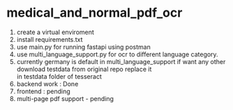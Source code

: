 # medical_and_normal_pdf_ocr

1. create a virtual enviroment
2. install requirements.txt
3. use main.py for running fastapi using postman
4. use multi_language_support.py for ocr to different language category.
5. currently germany is default in multi_language_support if want any other download testdata from original repo replace it \
  in testdata folder of tesseract
6. backend work : Done
7. frontend : pending
8. multi-page pdf support - pending
